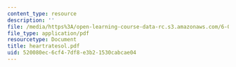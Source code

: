 ```yaml
---
content_type: resource
description: ''
file: /media/https%3A/open-learning-course-data-rc.s3.amazonaws.com/6-071j-introduction-to-electronics-signals-and-measurement-spring-2006/520080ec6cf47df8e3b21530cabcae04_heartratesol.pdf
file_type: application/pdf
resourcetype: Document
title: heartratesol.pdf
uid: 520080ec-6cf4-7df8-e3b2-1530cabcae04
---
```

